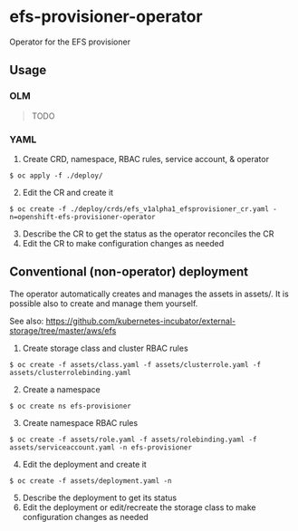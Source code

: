 # efs-provisioner-operator
Operator for the EFS provisioner

## Usage

### OLM
> TODO

### YAML
1. Create CRD, namespace, RBAC rules, service account, & operator
```
$ oc apply -f ./deploy/
```
2. Edit the CR and create it
```
$ oc create -f ./deploy/crds/efs_v1alpha1_efsprovisioner_cr.yaml -n=openshift-efs-provisioner-operator
```
3. Describe the CR to get the status as the operator reconciles the CR
4. Edit the CR to make configuration changes as needed

## Conventional (non-operator) deployment

The operator automatically creates and manages the assets in assets/. It is possible also to create and manage them yourself.

See also: https://github.com/kubernetes-incubator/external-storage/tree/master/aws/efs

1. Create storage class and cluster RBAC rules
```
$ oc create -f assets/class.yaml -f assets/clusterrole.yaml -f assets/clusterrolebinding.yaml
```
2. Create a namespace
```
$ oc create ns efs-provisioner
```
3. Create namespace RBAC rules
```
$ oc create -f assets/role.yaml -f assets/rolebinding.yaml -f assets/serviceaccount.yaml -n efs-provisioner
```
4. Edit the deployment and create it
```
$ oc create -f assets/deployment.yaml -n
```
5. Describe the deployment to get its status
6. Edit the deployment or edit/recreate the storage class to make configuration changes as needed
